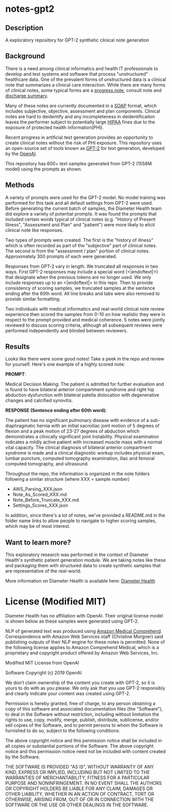 # notes-gpt2

## Description

A exploratory repository for GPT-2 synthetic clinical note generation

## Background

There is a need among clinical informatics and health IT professionals to develop and test systems and software that process "unstructured" healthcare data. One of the prevalent forms of unstructured data is a clinical note that summarizes a clinical care interaction. While there are many forms of clinical notes, some typical forms are a [progress note](https://en.wikipedia.org/wiki/Progress_note), consult note and [discharge summary](https://en.wikipedia.org/wiki/Inpatient_care#Progress). 

Many of these notes are currently documented in a [SOAP](https://en.wikipedia.org/wiki/SOAP_note) format, which includes subjective, objective, assessment and plan components. Clinical notes are hard to deidentify and any incompleteness in deidentificaiton leaves the performer subject to potentially large [HIPAA](https://en.wikipedia.org/wiki/Health_Insurance_Portability_and_Accountability_Act) fines due to the exposure of protected health information(PHI).  

Recent progress in artificial text generation provides an opportunity to create clinical notes without the risk of PHI exposure. This repository uses an open-source set of tools known as [GPT-2](https://github.com/openai/gpt-2) for text generation, developed by the [OpenAI](https://openai.com/).

This repository has 600+ text samples generated from GPT-2 (1558M model) using the prompts as shown. 

## Methods

A variety of prompts were used for the GPT-2 model. No model training was performed for this task and all default settings from GPT-2 were used. Before generating the current batch of samples, the Diameter Health team did explore a variety of potential prompts. It was found the prompts that included certain words typical of clinical notes (e.g. "History of Present Illness", "Assessment and Plan" and "patient") were more likely to elicit clinical note like responses. 

Two types of prompts were created. The first is the "history of illness" which is often recorded as part of the "subjective" part of clinical notes. The second is from the "assessment / plan" portion of clinical notes. Approximately 300 prompts of each were generated.  

Responses from GPT-2 vary in length. We truncated all responses in two ways. First GPT-2 responses may include a special word (<|endoftext|>) that designate when the previous tokens are no longer used. We only include responses up to an <|endoftext|> in this repo. Then to provide consistency of scoring samples, we truncated samples at the sentence ending after the 60th word. All line breaks and tabs were also removed to provide similar formatting. 

Two individuals with medical informatics and real-world clinical note review experience then scored the samples from 0-10 on how realistic they were in respect to the prompt provided and medical coherence. 5 notes were jointly reviewed to discuss scoring criteria, although all subsequent reviews were performed independently and blinded between reviewers.

## Results

Looks like there were some good notes! Take a peek in the repo and review for yourself. Here's one example of a highly scored note: 

**PROMPT**: 

Medical Decision Making: The patient is admitted for further evaluation and is found to have bilateral anterior compartment syndrome and right hip abduction dysfunction with bilateral patella dislocation with degenerative changes and calcified synovitis.

**RESPONSE (Sentence ending after 60th word)**:

The patient has no significant pulmonary disease with evidence of a sub-diaphragmatic hernia with an initial sacroiliac joint motion of 5 degrees of flexion and a peak motion of 23-27 degrees of abduction which demonstrates a clinically significant joint instability. Physical examination indicates a mildly active patient with increased muscle mass with a normal vital capacity. The clinical diagnosis of bilateral anterior compartment syndrome is made and a clinical diagnostic workup includes physical exam, lumbar puncture, computed tomography examination, iliac and femoral computed tomography, and ultrasound. 

Throughout the repo, the information is organized in the note folders following a similar structure (where XXX = sample number)

- AWS_Parsing_XXX.json
- Note_As_Scored_XXX.md
- Note_Before_Truncate_XXX.md  
- Settings_Scores_XXX.json

In addition, since there's a lot of notes, we've provided a README.md in the folder name links to allow people to navigate to higher scoring samples, which may be of most interest.  

## Want to learn more? 

This exploratory research was performed in the context of Diameter Health's synthetic patient generation module. We are taking notes like these and packaging them with structured data to create synthetic samples that are representative of the real-world. 

More information on Diameter Health is available here: [Diameter Health](https://www.diameterhealth.com)


# License (Modified MIT)

Diameter Health has no affiliation with OpenAI. Their original license model is shown below as these samples were generated using GPT-2. 

NLP of generated text was produced using [Amazon Medical Comprehend](https://aws.amazon.com/comprehend/medical/). Correspondence with Amazon Web Services staff (Christine Morgner) said publishing outputs of their NLP engine for these notes is permitted. None of the following license applies to Amazon Comprehend Medical, which is a proprietary and copyright product offered by Amazon Web Services, Inc.  

Modified MIT License from OpenAI

Software Copyright (c) 2019 OpenAI

We don’t claim ownership of the content you create with GPT-2, so it is yours to do with as you please.
We only ask that you use GPT-2 responsibly and clearly indicate your content was created using GPT-2.

Permission is hereby granted, free of charge, to any person obtaining a copy of this software and associated documentation files (the "Software"), to deal in the Software without restriction, including without limitation the rights to use, copy, modify, merge, publish, distribute, sublicense, and/or sell copies of the Software, and to permit persons to whom the Software is furnished to do so, subject to the following conditions:

The above copyright notice and this permission notice shall be included in all copies or substantial portions of the Software. The above copyright notice and this permission notice need not be included with content created by the Software.

THE SOFTWARE IS PROVIDED "AS IS", WITHOUT WARRANTY OF ANY KIND, EXPRESS OR IMPLIED, INCLUDING BUT NOT LIMITED TO THE WARRANTIES OF MERCHANTABILITY, FITNESS FOR A PARTICULAR PURPOSE AND NONINFRINGEMENT. IN NO EVENT SHALL THE AUTHORS OR COPYRIGHT HOLDERS BE LIABLE FOR ANY CLAIM, DAMAGES OR OTHER LIABILITY, WHETHER IN AN ACTION OF CONTRACT, TORT OR OTHERWISE, ARISING FROM, OUT OF OR IN CONNECTION WITH THE SOFTWARE OR THE USE OR OTHER DEALINGS IN THE SOFTWARE.